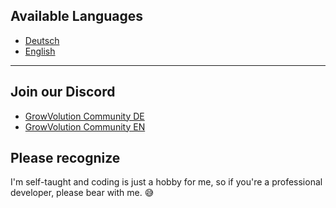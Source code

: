 ## Available Languages
- [Deutsch](README-DE.md)
- [English](README-EN.md)

---
## Join our Discord
- [GrowVolution Community DE](https://discord.gg/yBsEuAaBth)
- [GrowVolution Community EN](https://discord.gg/wJgPTbaq9g)

## Please recognize
I'm self-taught and coding is just a hobby for me, so if you're a professional developer, please bear with me. 😅
